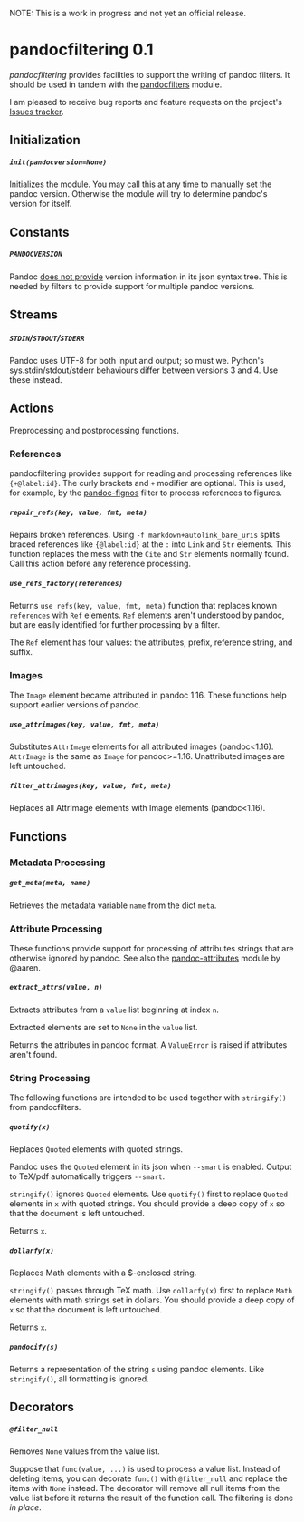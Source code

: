 

NOTE: This is a work in progress and not yet an official release.


pandocfiltering 0.1
===================

*pandocfiltering* provides facilities to support the writing of pandoc filters.  It should be used in tandem with the [pandocfilters] module.

I am pleased to receive bug reports and feature requests on the project's [Issues tracker].

[pandocfilters]: https://github.com/jgm/pandocfilters
[fignos]: https://github.com/tomduck/pandoc-fignos
[eqnos]: https://github.com/tomduck/pandoc-eqnos
[tablenos]: https://github.com/tomduck/pandoc-tablenos
[Issues tracker]: https://github.com/tomduck/pandocfiltering/issues


Initialization
--------------

##### `init(pandocversion=None)` #####

Initializes the module.  You may call this at any time to manually set the pandoc version.  Otherwise the module will try to determine pandoc's version for itself.


Constants
---------

##### `PANDOCVERSION`  #####

Pandoc [does not provide] version information in its json syntax tree.  This is needed by filters to provide support for multiple pandoc versions.

[does not provide]: https://github.com/jgm/pandoc/issues/2640


Streams
-------

##### `STDIN`/`STDOUT`/`STDERR` #####

Pandoc uses UTF-8 for both input and output; so must we.  Python's  sys.stdin/stdout/stderr behaviours differ between versions 3 and 4.  Use these instead.


Actions
-------

Preprocessing and postprocessing functions.


### References ###

pandocfiltering provides support for reading and processing references like `{+@label:id}`.  The curly brackets and `+` modifier are optional.  This is used, for example, by the [pandoc-fignos] filter to process references to figures.

[pandoc-fignos]: https://github.com/tomduck/pandoc-fignos


##### `repair_refs(key, value, fmt, meta)` #####

Repairs broken references.  Using `-f markdown+autolink_bare_uris` splits braced references like `{@label:id}` at the `:` into `Link` and `Str` elements.  This function replaces the mess with the `Cite` and `Str` elements normally found.  Call this action before any reference processing.


##### `use_refs_factory(references)` #####

Returns `use_refs(key, value, fmt, meta)` function that replaces known `references` with `Ref` elements.  `Ref` elements aren't understood by pandoc, but are easily identified for further processing by a filter.

The `Ref` element has four values: the attributes, prefix, reference string, and suffix.


### Images ###

The `Image` element became attributed in pandoc 1.16.  These functions help support earlier versions of pandoc.


##### `use_attrimages(key, value, fmt, meta)` #####

Substitutes `AttrImage` elements for all attributed images (pandoc<1.16).  `AttrImage` is the same as `Image` for pandoc>=1.16.  Unattributed images are left untouched.


##### `filter_attrimages(key, value, fmt, meta)` #####

Replaces all AttrImage elements with Image elements (pandoc<1.16).


Functions
---------

### Metadata Processing ###

##### `get_meta(meta, name)` #####

Retrieves the metadata variable `name` from the dict `meta`.


### Attribute Processing ###

These functions provide support for processing of attributes strings that are otherwise ignored by pandoc.  See also the [pandoc-attributes] module by @aaren.

[pandoc-attributes]: https://github.com/aaren/pandoc-attributes


##### `extract_attrs(value, n)` #####

Extracts attributes from a `value` list beginning at index `n`.

Extracted elements are set to `None` in the `value` list.
    
Returns the attributes in pandoc format.  A `ValueError` is raised if attributes aren't found.


### String Processing ###

The following functions are intended to be used together with `stringify()` from pandocfilters.


##### `quotify(x)` #####

Replaces `Quoted` elements with quoted strings.

Pandoc uses the `Quoted` element in its json when `--smart` is enabled.  Output to TeX/pdf automatically triggers `--smart`.

`stringify()` ignores `Quoted` elements.  Use `quotify()` first to replace `Quoted` elements in `x` with quoted strings.  You should provide a deep copy of `x` so that the document is left untouched.

Returns `x`.


##### `dollarfy(x)` #####

Replaces Math elements with a $-enclosed string.

`stringify()` passes through TeX math.  Use `dollarfy(x)` first to replace `Math` elements with math strings set in dollars.  You should provide a deep copy of `x` so that the document is left untouched.

Returns `x`.


##### `pandocify(s)` #####

Returns a representation of the string `s` using pandoc elements.
Like `stringify()`, all formatting is ignored.


Decorators
----------

##### `@filter_null` #####

Removes `None` values from the value list.

Suppose that `func(value, ...)` is used to process a value list.  Instead of deleting items, you can decorate `func()` with `@filter_null` and replace the items with `None` instead.  The decorator will remove all null items from the value list before it returns the result of the function call.  The filtering is done *in place*.
